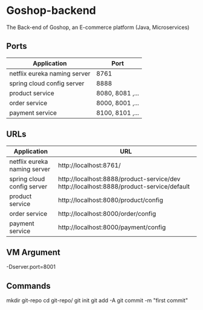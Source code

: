 # Goshop-backend
The Back-end of Goshop, an E-commerce platform (Java, Microservices)

## Ports

| Application | Port |
| --- | --- |
| netflix eureka naming server | 8761 |
| spring cloud config server | 8888 |
| product service | 8080, 8081 ,... |
| order service | 8000, 8001 ,... |
| payment service | 8100, 8101 ,... |

## URLs

| Application | URL |
| --- | --- |
| netflix eureka naming server | http://localhost:8761/ |
| spring cloud config server | http://localhost:8888/product-service/dev http://localhost:8888/product-service/default |
| product service | http://localhost:8080/product/config |
| order service | http://localhost:8000/order/config |
| payment service | http://localhost:8000/payment/config |

## VM Argument

-Dserver.port=8001

## Commands

mkdir git-repo
cd git-repo/
git init
git add -A
git commit -m "first commit"

